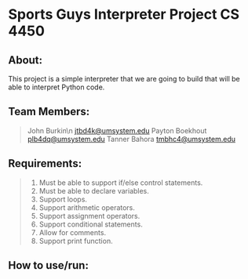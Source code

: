 # Sports Guys Interpreter Project CS 4450

## About:
This project is a simple interpreter that we are going to build that will be able to interpret Python code.

## Team Members:
> John Burkin\n
> jtbd4k@umsystem.edu
> Payton Boekhout
> plb4dq@umsystem.edu
> Tanner Bahora
> tmbhc4@umsystem.edu

## Requirements:
> 1. Must be able to support if/else control statements.
> 2. Must be able to declare variables.
> 3. Support loops.
> 4. Support arithmetic operators.
> 5. Support assignment operators.
> 6. Support conditional statements.
> 7. Allow for comments.
> 8. Support print function.
  
## How to use/run:

